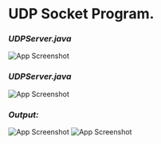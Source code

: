 # UDP Socket Program.

### *UDPServer.java*

![App Screenshot](https://user-images.githubusercontent.com/127482974/231790434-3cdde11f-202f-491b-be0a-7caf38164229.png)

### *UDPServer.java*

![App Screenshot](https://user-images.githubusercontent.com/127482974/231790695-3e4ea552-9557-4383-bfae-46a095b53e60.png)

### *Output:*
![App Screenshot](https://user-images.githubusercontent.com/127482974/231790958-40f17e37-302a-4080-bcf2-56f5b3f70356.png)
![App Screenshot](https://user-images.githubusercontent.com/127482974/231791145-f08a397d-372b-418b-a4fa-f796b89d849e.png)
